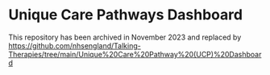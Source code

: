 # Unique Care Pathways Dashboard

This repository has been archived in November 2023 and replaced by https://github.com/nhsengland/Talking-Therapies/tree/main/Unique%20Care%20Pathway%20(UCP)%20Dashboard
